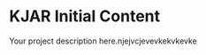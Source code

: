KJAR Initial Content
=============================

Your project description here.njejvcjevevkekvkevke
